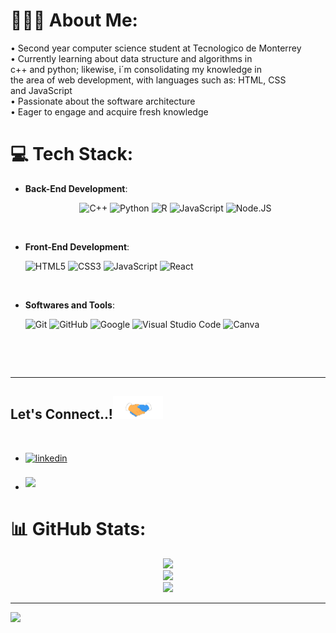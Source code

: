 # 👨🏻‍💻 About Me:
• Second year computer science student at Tecnologico de Monterrey<br>• Currently learning about data structure and algorithms in <br>c++ and python; likewise, i´m consolidating my knowledge in <br>the area of web development, with languages such as: HTML, CSS <br>and JavaScript<br>• Passionate about the software architecture<br>• Eager to engage and acquire fresh knowledge




# 💻 Tech Stack:


- **Back-End Development**:
  <div align="center">

    ![C++](https://img.shields.io/badge/C++%20-%2300599C.svg?style=for-the-badge&logo=c%2B%2B&logoColor=white)
    ![Python](https://img.shields.io/badge/Python%20-%2314354C.svg?style=for-the-badge&logo=python&logoColor=white)
    ![R](https://img.shields.io/badge/R-276DC3?style=for-the-badge&logo=r&logoColor=white)
    ![JavaScript](https://img.shields.io/badge/JavaScript%20-%23F7DF1E.svg?style=for-the-badge&logo=javascript&logoColor=black)
    ![Node.JS](https://img.shields.io/badge/Node%20js-339933?style=for-the-badge&logo=nodedotjs&logoColor=white)


<br>   

- **Front-End Development**:

   ![HTML5](https://img.shields.io/badge/HTML5%20-%23E34F26.svg?style=for-the-badge&logo=html5&logoColor=white)
   ![CSS3](https://img.shields.io/badge/CSS%20-%231572B6.svg?style=for-the-badge&logo=css3&logoColor=white)
   ![JavaScript](https://img.shields.io/badge/JavaScript%20-%23F7DF1E.svg?style=for-the-badge&logo=javascript&logoColor=black)
   ![React](https://img.shields.io/badge/React-20232A?style=for-the-badge&logo=react&logoColor=61DAFB)

<br>

- **Softwares and Tools**:

    ![Git](https://img.shields.io/badge/git-%23F05033.svg?style=for-the-badge&logo=git&logoColor=white)
    ![GitHub](https://img.shields.io/badge/github-%23121011.svg?style=for-the-badge&logo=github&logoColor=white)
    ![Google](https://img.shields.io/badge/google-%234285F4.svg?style=for-the-badge&logo=google&logoColor=white)
    ![Visual Studio Code](https://img.shields.io/badge/Visual%20Studio%20Code-0078d7.svg?style=for-the-badge&logo=visual-studio-code&logoColor=white)
    ![Canva](https://img.shields.io/badge/Canva-%2300C4CC.svg?style=for-the-badge&logo=Canva&logoColor=white)

<br>

</p>

<br>

-----

## <b> Let's Connect..!</b><img src="https://github.com/0xAbdulKhalid/0xAbdulKhalid/raw/main/assets/mdImages/handshake.gif" width ="80">
<br>


<ul>

<li>
<a href="https://www.linkedin.com/in/sergio-tom%C3%A1s-vargas-villarreal-544032282/" target="_blank">
<img src="https://img.shields.io/badge/linkedin:  Sergio Tomás Vargas Villarreal-%2300acee.svg?color=405DE6&style=for-the-badge&logo=linkedin&logoColor=white" alt=linkedin style="margin-bottom: 5px;"/>
</a>
</li>

<br>

<li>
<a href="https://mail.google.com/mail/u/0/?pli=1#inbox?compose=GTvVlcSGLrRTxWcVlsMwBgcVlCszmxTJNXNxmVxznhXmSlHdStzgPwlfhCMLkWhmWfHSmMxmcJcxM](https://mail.google.com/mail/u/0/#inbox?compose=DmwnWtDpJbppMNwJwZjLpcdVqXfKdvPhRkmGZxCWnJTWdtphxgZPGzQxDQTwWjbhWfBttSpwXVnv)" target="_blank">
<img src="https://img.shields.io/badge/gmail:  sergio.vargas.work@gmail.com-%23EA4335.svg?style=for-the-badge&logo=gmail&logoColor=white" t=mail style="margin-bottom: 5px;" />
</a>
</li>
	
</ul>
</div>

# 📊 GitHub Stats:

<div align="center">
  <img src="https://github-readme-stats.vercel.app/api?username=SergioVargasDev&theme=dark&hide_border=true&include_all_commits=false&count_private=false" /><br/>
  <img src="https://github-readme-streak-stats.herokuapp.com/?user=SergioVargasDev&theme=dark&hide_border=true" /><br/>
  <img src="https://github-readme-stats.vercel.app/api/top-langs/?username=SergioVargasDev&theme=dark&hide_border=true&include_all_commits=false&count_private=false&layout=compact" />
</div>

---
[![](https://visitcount.itsvg.in/api?id=SergioTomas2004&icon=0&color=0)](https://visitcount.itsvg.in)
